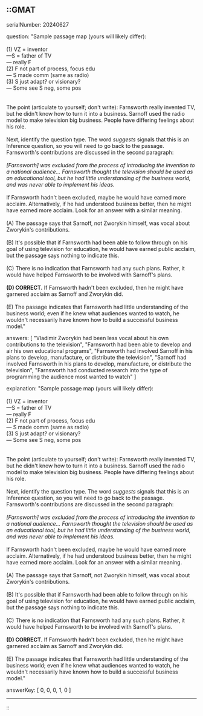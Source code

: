 ::GMAT
---


serialNumber: 20240627

question: "Sample passage map (yours will likely differ):<br><br>(1) VZ = inventor<br>—S = father of TV<br>— really F<br>(2) F not part of process, focus edu<br>— S made comm (same as radio)<br>(3) S just adapt? or visionary?<br>— Some see S neg, some pos<br><br><br>The point (articulate to yourself; don't write): Farnsworth really invented TV, but he didn't know how to turn it into a business. Sarnoff used the radio model to make television big business. People have differing feelings about his role.<br><br>Next, identify the question type. The word <i>suggests</i> signals that this is an Inference question, so you will need to go back to the passage. Farnsworth's contributions are discussed in the second paragraph: <br><br><i>[Farnsworth] was excluded from the process of introducing the invention to a national audience... Farnsworth thought the television should be used as an educational tool, but he had little understanding of the business world, and was never able to implement his ideas.</i><br><br>If Farnsworth hadn't been excluded, maybe he would have earned more acclaim. Alternatively, if he had understood business better, then he might have earned more acclaim. Look for an answer with a similar meaning.<br><br>(A) The passage says that Sarnoff, not Zworykin himself, was vocal about Zworykin's contributions. <br><br>(B) It's possible that if Farnsworth had been able to follow through on his goal of using television for education, he would have earned public acclaim, but the passage says nothing to indicate this. <br><br>(C) There is no indication that Farnsworth had any such plans. Rather, it would have helped Farnsworth to be involved with Sarnoff's plans. <br><br><b>(D) CORRECT.</b> If Farnsworth hadn't been excluded, then he might have garnered acclaim as Sarnoff and Zworykin did.<br><br>(E) The passage indicates that Farnsworth had little understanding of the business world; even if he knew what audiences wanted to watch, he wouldn't necessarily have known how to build a successful business model."

answers: [
  "Vladimir Zworykin had been less vocal about his own contributions to the television",
  "Farnsworth had been able to develop and air his own educational programs",
  "Farnsworth had involved Sarnoff in his plans to develop, manufacture, or distribute the television",
  "Sarnoff had involved Farnsworth in his plans to develop, manufacture, or distribute the television",
  "Farnsworth had conducted research into the type of programming the audience most wanted to watch"
]

explanation: "Sample passage map (yours will likely differ):<br><br>(1) VZ = inventor<br>—S = father of TV<br>— really F<br>(2) F not part of process, focus edu<br>— S made comm (same as radio)<br>(3) S just adapt? or visionary?<br>— Some see S neg, some pos<br><br><br>The point (articulate to yourself; don't write): Farnsworth really invented TV, but he didn't know how to turn it into a business. Sarnoff used the radio model to make television big business. People have differing feelings about his role.<br><br>Next, identify the question type. The word <i>suggests</i> signals that this is an Inference question, so you will need to go back to the passage. Farnsworth's contributions are discussed in the second paragraph: <br><br><i>[Farnsworth] was excluded from the process of introducing the invention to a national audience... Farnsworth thought the television should be used as an educational tool, but he had little understanding of the business world, and was never able to implement his ideas.</i><br><br>If Farnsworth hadn't been excluded, maybe he would have earned more acclaim. Alternatively, if he had understood business better, then he might have earned more acclaim. Look for an answer with a similar meaning.<br><br>(A) The passage says that Sarnoff, not Zworykin himself, was vocal about Zworykin's contributions. <br><br>(B) It's possible that if Farnsworth had been able to follow through on his goal of using television for education, he would have earned public acclaim, but the passage says nothing to indicate this. <br><br>(C) There is no indication that Farnsworth had any such plans. Rather, it would have helped Farnsworth to be involved with Sarnoff's plans. <br><br><b>(D) CORRECT.</b> If Farnsworth hadn't been excluded, then he might have garnered acclaim as Sarnoff and Zworykin did.<br><br>(E) The passage indicates that Farnsworth had little understanding of the business world; even if he knew what audiences wanted to watch, he wouldn't necessarily have known how to build a successful business model."

answerKey: [
  0, 
  0, 
  0, 
  1, 
  0
]



---
::